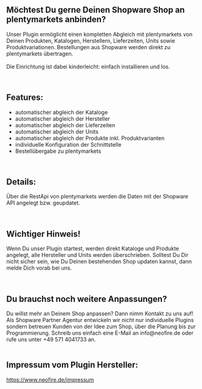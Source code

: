 <h2><b>Möchtest Du gerne Deinen Shopware Shop an plentymarkets anbinden?</b></h2>Unser Plugin ermöglicht einen kompletten Abgleich mit plentymarkets von Deinen Produkten, Katalogen, Herstellern, Lieferzeiten, Units sowie Produktvariationen. Bestellungen aus Shopware werden direkt zu plentymarkets übertragen. <br><br>Die Einrichtung ist dabei kinderleicht: einfach installieren und los.<p><br></p><h2>Features:</h2><p></p><ul><li>automatischer abgleich der Kataloge<br></li><li>automatischer abgleich der Hersteller</li><li>automatischer abgleich der Lieferzeiten</li><li>automatischer abgleich der Units</li><li>automatischer abgleich der Produkte inkl. Produktvarianten</li><li>individuelle Konfiguration der Schnittstelle</li><li>Bestellübergabe zu plentymarkets</li></ul><br><h2>Details<b>:</b></h2>Über die RestApi von plentymarkets werden die Daten mit der Shopware API angelegt bzw. geupdatet.<p><br></p><h2>Wichtiger Hinweis!</h2><p>Wenn Du unser Plugin startest, werden direkt Kataloge und Produkte angelegt, alle Hersteller und Units werden überschrieben. Solltest Du Dir nicht sicher sein, wie Du Deinen bestehenden Shop updaten kannst, dann melde Dich vorab bei uns.</p><p><br></p><h2>Du brauchst noch weitere Anpassungen?</h2>Du willst mehr an Deinem Shop anpassen? Dann nimm Kontakt zu uns auf! Als Shopware Partner Agentur entwickeln wir nicht nur individuelle Plugins sondern betreuen Kunden von der Idee zum Shop, über die Planung bis zur Programmierung. Schreib uns einfach eine E-Mail an info@neofire.de oder rufe uns unter +49 571 4041733 an.<br><br><h2>Impressum vom Plugin Hersteller:</h2><a target="_blank" href="https://www.neofire.de/impressum" rel="noopener nofollow">https://www.neofire.de/impressum</a><br><p></p>

